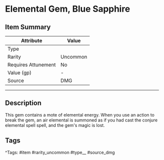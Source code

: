 # Elemental Gem, Blue Sapphire

## Item Summary

| Attribute            | Value                        |
|----------------------|------------------------------|
| Type                 |   |
| Rarity               | Uncommon             |
| Requires Attunement  | No                |
| Value (gp)           | -    |
| Source               | DMG |

---

## Description

This gem contains a mote of elemental energy. When you use an action to break the gem, an air elemental is summoned as if you had cast the conjure elemental spell spell, and the gem's magic is lost.

## Tags

^Tags: #item #rarity_uncommon #type__ #source_dmg